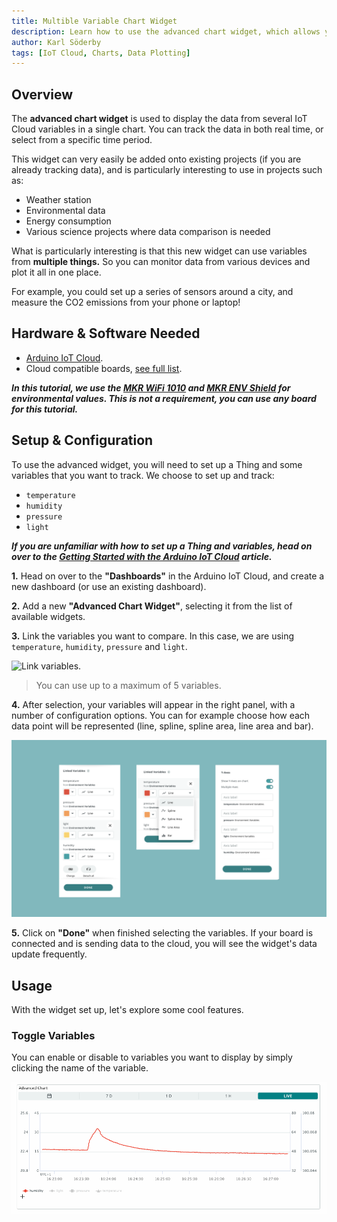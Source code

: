 ```yaml
---
title: Multible Variable Chart Widget
description: Learn how to use the advanced chart widget, which allows you to track several variables in real time or during a specific time period.
author: Karl Söderby
tags: [IoT Cloud, Charts, Data Plotting]
---
```


## Overview

The **advanced chart widget** is used to display the data from several IoT Cloud variables in a single chart. You can track the data in both real time, or select from a specific time period.

This widget can very easily be added onto existing projects (if you are already tracking data), and is particularly interesting to use in projects such as:
- Weather station
- Environmental data
- Energy consumption
- Various science projects where data comparison is needed

What is particularly interesting is that this new widget can use variables from **multiple things.** So you can monitor data from various devices and plot it all in one place. 

For example, you could set up a series of sensors around a city, and measure the CO2 emissions from your phone or laptop! 

## Hardware & Software Needed

- [Arduino IoT Cloud](https://create.arduino.cc/iot/).
- Cloud compatible boards, [see full list](https://docs.arduino.cc/arduino-cloud/getting-started/iot-cloud-getting-started#compatible-hardware).

***In this tutorial, we use the [MKR WiFi 1010]() and [MKR ENV Shield]() for environmental values. This is not a requirement, you can use any board for this tutorial.***

## Setup & Configuration

To use the advanced widget, you will need to set up a Thing and some variables that you want to track. We choose to set up and track:
- `temperature`
- `humidity`
- `pressure`
- `light`

***If you are unfamiliar with how to set up a Thing and variables, head on over to the [Getting Started with the Arduino IoT Cloud](/arduino-cloud/getting-started/iot-cloud-getting-started) article.***

**1.** Head on over to the **"Dashboards"** in the Arduino IoT Cloud, and create a new dashboard (or use an existing dashboard).

**2.** Add a new **"Advanced Chart Widget"**, selecting it from the list of available widgets. 

**3.** Link the variables you want to compare. In this case, we are using `temperature`, `humidity`, `pressure` and `light`.

![Link variables.]()

>You can use up to a maximum of 5 variables.

**4.** After selection, your variables will appear in the right panel, with a number of configuration options. You can for example choose how each data point will be represented (line, spline, spline area, line area and bar). 

![Advanced chart widget configuration.](assets/widget-config.png)

**5.** Click on **"Done"** when finished selecting the variables. If your board is connected and is sending data to the cloud, you will see the widget's data update frequently.

## Usage

With the widget set up, let's explore some cool features.

### Toggle Variables

You can enable or disable to variables you want to display by simply clicking the name of the variable.

![Toggle variables.](assets/advanced-chart-toggle.gif)